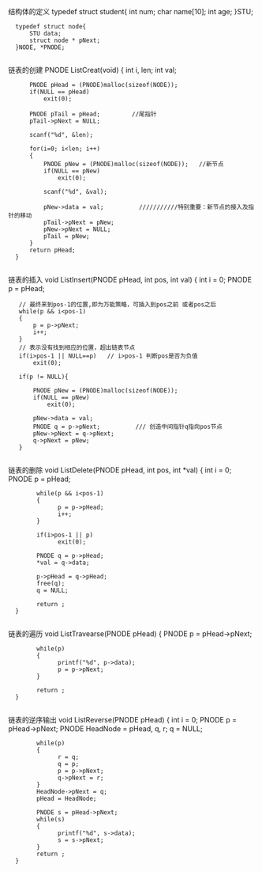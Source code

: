结构体的定义
      typedef struct student{
          int num;
          char name[10];
          int age;
      }STU;

      typedef struct node{
          STU data;
          struct node * pNext;
      }NODE, *PNODE;
   ```
   ```
   链表的创建
      PNODE ListCreat(void)
      {
          int i, len;
          int val;

          PNODE pHead = (PNODE)malloc(sizeof(NODE));
          if(NULL == pHead)
              exit(0);

          PNODE pTail = pHead;         //尾指针
          pTail->pNext = NULL;

          scanf("%d", &len);

          for(i=0; i<len; i++)
          {
              PNODE pNew = (PNODE)malloc(sizeof(NODE));   //新节点
              if(NULL == pNew)
                  exit(0);

              scanf("%d", &val);

              pNew->data = val;          ///////////特别重要：新节点的接入及指针的移动
              pTail->pNext = pNew;
              pNew->pNext = NULL;
              pTail = pNew;
          }
          return pHead;
      }
   ```
   ```
   链表的插入
   void ListInsert(PNODE pHead, int pos, int val)
   {
       int i = 0;
       PNODE p = pHead;

       // 最终来到pos-1的位置,即为万能策略，可插入到pos之前 或者pos之后
       while(p && i<pos-1)      
       {
           p = p->pNext;
           i++;
       }
       // 表示没有找到相应的位置，超出链表节点
       if(i>pos-1 || NULL==p)   // i>pos-1 判断pos是否为负值
           exit(0);
       
       if(p != NULL){

           PNODE pNew = (PNODE)malloc(sizeof(NODE));
           if(NULL == pNew)
               exit(0);

           pNew->data = val;
           PNODE q = p->pNext;          /// 创造中间指针q指向pos节点
           pNew->pNext = q->pNext;
           q->pNext = pNew;
       }
   ```
   ```
   链表的删除
      void ListDelete(PNODE pHead, int pos, int *val)
      {
            int i = 0; 
            PNODE p = pHead;
            
            while(p && i<pos-1)
            {
                  p = p->pHead;
                  i++;
            }
            
            if(i>pos-1 || p)
                  exit(0);
            
            PNODE q = p->pHead;
            *val = q->data;
            
            p->pHead = q->pHead;
            free(q);
            q = NULL;
            
            return ;
      }
   
   ```
   ```
   链表的遍历
      void ListTravearse(PNODE pHead)
      {
            PNODE p = pHead->pNext;
            
            while(p)
            {
                  printf("%d", p->data);
                  p = p->pNext;
            }
            
            return ;
      }
   ```
   ```
   链表的逆序输出
      void ListReverse(PNODE pHead)
      {
            int i = 0;
            PNODE p = pHead->pNext;
            PNODE HeadNode = pHead, q, r;
            q = NULL;
            
            while(p)
            {
                  r = q;
                  q = p;
                  p = p->pNext;
                  q->pNext = r;      
            }
            HeadNode->pNext = q;
            pHead = HeadNode;
            
            PNODE s = pHead->pNext;
            while(s)
            {
                  printf("%d", s->data);
                  s = s->pNext;
            }
            return ;
      }
   ```

